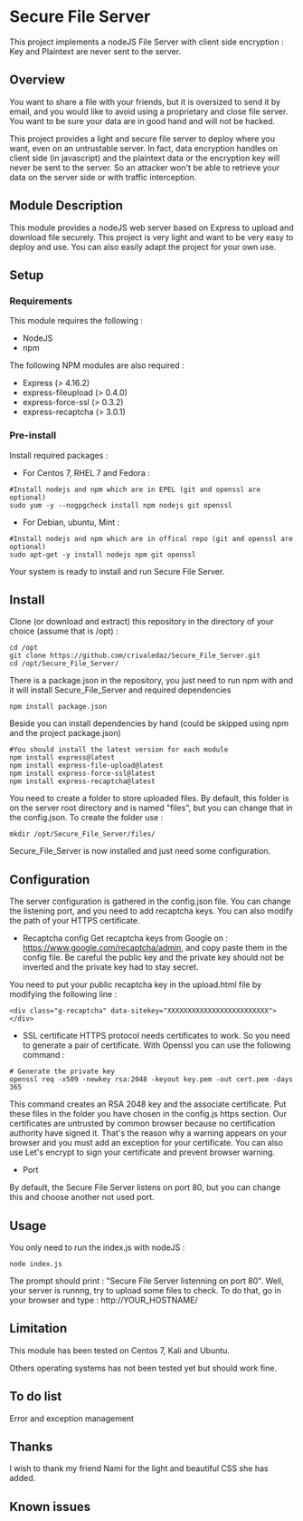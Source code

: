 Secure File Server
==================

This project implements a nodeJS File Server with client side encryption : Key and Plaintext are never sent to the server.

## Overview

You want to share a file with your friends, but it is oversized to send it by email, and you would like to avoid using a proprietary and close file server. You want to be sure your data are in good hand and will not be hacked.

This project provides a light and secure file server to deploy where you want, even on an untrustable server. In fact, data encryption handles on client side (in javascript) and the plaintext data or the encryption key will never be sent to the server. So an attacker won't be able to retrieve your data on the server side or with traffic interception. 

## Module Description

This module provides a nodeJS web server based on Express to upload and download file securely. This project is very light and want to be very easy to deploy and use. You can also easily adapt the project for your own use.

## Setup 
### Requirements
This module requires the following : 

* NodeJS
* npm

The following NPM modules are also required :

* Express (> 4.16.2)
* express-fileupload (> 0.4.0)
* express-force-ssl (> 0.3.2)
* express-recaptcha (> 3.0.1)

### Pre-install

Install required packages :

* For Centos 7, RHEL 7 and Fedora :
```
#Install nodejs and npm which are in EPEL (git and openssl are optional)
sudo yum -y --nogpgcheck install npm nodejs git openssl
```
* For Debian, ubuntu, Mint :
```
#Install nodejs and npm which are in offical repo (git and openssl are optional)
sudo apt-get -y install nodejs npm git openssl
```

Your system is ready to install and run Secure File Server.


## Install
Clone (or download and extract) this repository in the directory of your choice (assume that is /opt) :
```
cd /opt
git clone https://github.com/crivaledaz/Secure_File_Server.git
cd /opt/Secure_File_Server/
```

There is a package.json in the repository, you just need to run npm with and it will install Secure_File_Server and required dependencies
```
npm install package.json
```

Beside you can install dependencies by hand (could be skipped using npm and the project package.json)
```
#You should install the latest version for each module
npm install express@latest
npm install express-file-upload@latest
npm install express-force-ssl@latest
npm install express-recaptcha@latest
```

You need to create a folder to store uploaded files. By default, this folder is on the server root directory and is named "files", but you can change that in the config.json. To create the folder use :
```
mkdir /opt/Secure_File_Server/files/
```

Secure_File_Server is now installed and just need some configuration.


## Configuration

The server configuration is gathered in the config.json file. You can change the listening port, and you need to add recaptcha keys. You can also modify the path of your HTTPS certificate. 

* Recaptcha config
Get recaptcha keys from Google on : https://www.google.com/recaptcha/admin, and copy paste them in the config file. Be careful the public key and the private key should not be inverted and the private key had to stay secret.

You need to put your public recaptcha key in the upload.html file by modifying the following line :
```
<div class="g-recaptcha" data-sitekey="XXXXXXXXXXXXXXXXXXXXXXXXX"></div>
```

* SSL certificate
HTTPS protocol needs certificates to work. So you need to generate a pair of certificate. With Openssl you can use the following command :

```
# Generate the private key
openssl req -x509 -newkey rsa:2048 -keyout key.pem -out cert.pem -days 365 
```

This command creates an RSA 2048 key and the associate certificate. Put these files in the folder you have chosen in the config.js https section. Our certificates are untrusted by common browser because no certification authority have signed it. That's the reason why a warning appears on your browser and you must add an exception for your certificate. You can also use Let's encrypt to sign your certificate and prevent browser warning.

* Port

By default, the Secure File Server listens on port 80, but you can change this and choose another not used port. 

## Usage
You only need to run the index.js with nodeJS :
```
node index.js
```

The prompt should print : "Secure File Server listenning on port 80". Well, your server is runnng, try to upload some files to check. To do that, go in your browser and type : http://YOUR_HOSTNAME/

## Limitation
This module has been tested on Centos 7, Kali and Ubuntu.

Others operating systems has not been tested yet but should work fine.

## To do list

Error and exception management

## Thanks

I wish to thank my friend Nami for the light and beautiful CSS she has added.


## Known issues

